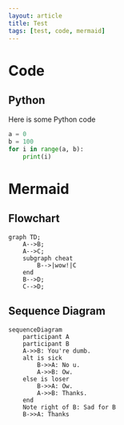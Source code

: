 ```yaml
---
layout: article
title: Test
tags: [test, code, mermaid]
---
```


# Code
## Python
Here is some Python code

```python
a = 0
b = 100
for i in range(a, b):
	print(i)

```

# Mermaid
## Flowchart
```mermaid
graph TD;
	A-->B;
	A-->C;
	subgraph cheat
		B-->|wow!|C
	end
	B-->D;
	C-->D;
```
## Sequence Diagram
```mermaid
sequenceDiagram
	participant A
	participant B
	A->>B: You're dumb.
	alt is sick
		B->>A: No u.
		A->>B: Ow.
	else is loser
	 	B->>A: Ow.
		A->>B: Thanks.
	end
	Note right of B: Sad for B
	B->>A: Thanks
	
```
